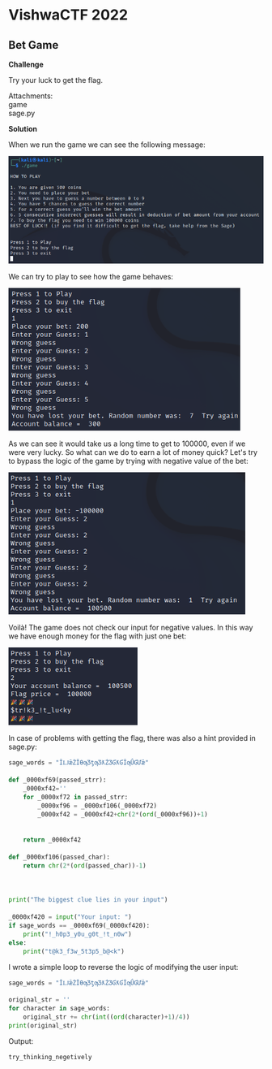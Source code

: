 # VishwaCTF 2022
## Bet Game


**Challenge**

Try your luck to get the flag.

Attachments:  
game  
sage.py  


**Solution** 

When we run the game we can see the following message:

![](writeupfiles/game.png)

We can try to play to see how the game behaves:

![](writeupfiles/game2.png)

As we can see it would take us a long time to get to 100000, even if we were very lucky. 
So what can we do to earn a lot of money quick? Let's try to bypass the logic of the game by trying with negative value of the bet:

![](writeupfiles/game3.png)

Voilà! The game does not check our input for negative values. In this way we have enough money for the flag with just one bet:

![](writeupfiles/game4.png)

In case of problems with getting the flag, there was also a hint provided in sage.py:

```python
sage_words = "ǏǇǣŻǏƟƣƷƫƣƷƛŻƷƓƛƓǏƣǗƓƯǣ"

def _0000xf69(passed_strr):
    _0000xf42=''
    for _0000xf72 in passed_strr:
        _0000xf96 = _0000xf106(_0000xf72)
        _0000xf42 = _0000xf42+chr(2*(ord(_0000xf96))+1)
        
        
    return _0000xf42

def _0000xf106(passed_char):
    return chr(2*(ord(passed_char))-1)



print("The biggest clue lies in your input")  

_0000xf420 = input("Your input: ")
if sage_words == _0000xf69(_0000xf420):
    print("!_h0p3_y0u_g0t_!t_n0w")
else:
    print("t@k3_f3w_5t3p5_b@<k")  
```

I wrote a simple loop to reverse the logic of modifying the user input:

```python
sage_words = "ǏǇǣŻǏƟƣƷƫƣƷƛŻƷƓƛƓǏƣǗƓƯǣ"

original_str = ''
for character in sage_words:
    original_str += chr(int((ord(character)+1)/4))
print(original_str)
```

Output:
```
try_thinking_negetively
```
